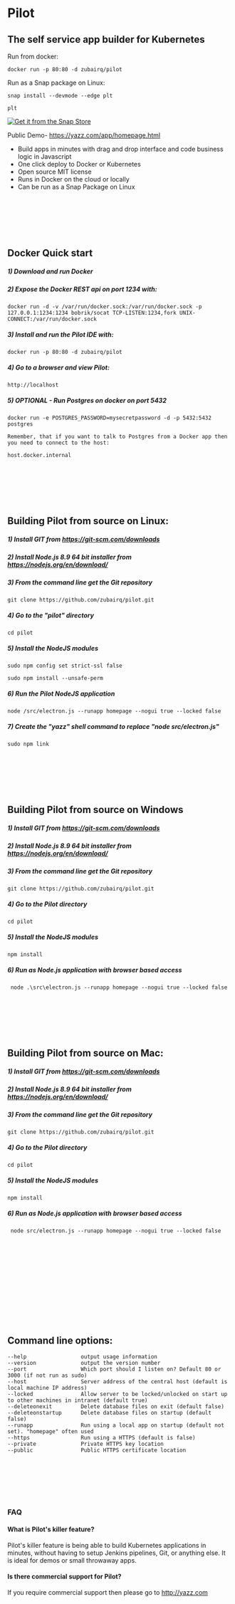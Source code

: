 
# Pilot
## The self service app builder for Kubernetes

Run from docker:

    docker run -p 80:80 -d zubairq/pilot


Run as a Snap package on Linux:

    snap install --devmode --edge plt

    plt

[![Get it from the Snap Store](https://snapcraft.io/static/images/badges/en/snap-store-black.svg)](https://snapcraft.io/plt)



Public Demo- https://yazz.com/app/homepage.html

- Build apps in minutes with drag and drop interface and code business logic in Javascript
- One click deploy to Docker or Kubernetes
- Open source MIT license
- Runs in Docker on the cloud or locally
- Can be run as a Snap Package on Linux




<br /><br /><br /><br /><br />





## Docker Quick start
##### 1) Download and run Docker

##### 2) Expose the Docker REST api on port 1234 with:
    docker run -d -v /var/run/docker.sock:/var/run/docker.sock -p 127.0.0.1:1234:1234 bobrik/socat TCP-LISTEN:1234,fork UNIX-CONNECT:/var/run/docker.sock

##### 3) Install and run the Pilot IDE with:

    docker run -p 80:80 -d zubairq/pilot

##### 4) Go to a browser and view Pilot:

    http://localhost

##### 5) OPTIONAL - Run Postgres on docker on port 5432

    docker run -e POSTGRES_PASSWORD=mysecretpassword -d -p 5432:5432 postgres

    Remember, that if you want to talk to Postgres from a Docker app then you need to connect to the host:

    host.docker.internal






<br /><br /><br /><br /><br />








## Building Pilot from source on Linux:

##### 1) Install GIT from https://git-scm.com/downloads
##### 2) Install Node.js 8.9 64 bit installer from https://nodejs.org/en/download/
##### 3) From the command line get the Git repository
    git clone https://github.com/zubairq/pilot.git
##### 4) Go to the "pilot" directory
    cd pilot
##### 5) Install the NodeJS modules
    sudo npm config set strict-ssl false    

    sudo npm install --unsafe-perm


##### 6) Run the Pilot NodeJS application

    node /src/electron.js --runapp homepage --nogui true --locked false

##### 7) Create the "yazz" shell command to replace "node src/electron.js"

    sudo npm link


<br /><br /><br /><br /><br />






## Building Pilot from source on Windows


##### 1) Install GIT from https://git-scm.com/downloads
##### 2) Install Node.js 8.9 64 bit installer from https://nodejs.org/en/download/
##### 3) From the command line get the Git repository
    git clone https://github.com/zubairq/pilot.git
##### 4) Go to the Pilot directory
    cd pilot
##### 5) Install the NodeJS modules
    npm install
##### 6) Run as Node.js application with browser based access

     node .\src\electron.js --runapp homepage --nogui true --locked false





<br /><br /><br /><br /><br />







## Building Pilot from source on Mac:

##### 1) Install GIT from https://git-scm.com/downloads
##### 2) Install Node.js 8.9 64 bit installer from https://nodejs.org/en/download/
##### 3) From the command line get the Git repository
    git clone https://github.com/zubairq/pilot.git
##### 4) Go to the Pilot directory
    cd pilot
##### 5) Install the NodeJS modules
    npm install
##### 6) Run as Node.js application with browser based access

     node src/electron.js --runapp homepage --nogui true --locked false







<br /><br /><br /><br /><br />










<br /><br /><br /><br /><br />





## Command line options:

    --help                 output usage information
    --version              output the version number
    --port                 Which port should I listen on? Default 80 or 3000 (if not run as sudo)
    --host                 Server address of the central host (default is local machine IP address)
    --locked               Allow server to be locked/unlocked on start up to other machines in intranet (default true)
    --deleteonexit         Delete database files on exit (default false)
    --deleteonstartup      Delete database files on startup (default false)
    --runapp               Run using a local app on startup (default not set). "homepage" often used
    --https                Run using a HTTPS (default is false)
    --private              Private HTTPS key location
    --public               Public HTTPS certificate location






<br /><br /><br /><br /><br />








### FAQ

#### What is Pilot's killer feature?

Pilot's killer feature is being able to build Kubernetes applications in minutes, without having to setup Jenkins pipelines, Git, or anything else. It is ideal for demos or small throwaway apps.

#### Is there commercial support for Pilot?
If you require commercial support then please go to http://yazz.com
